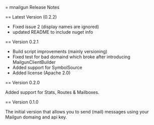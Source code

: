 = mnailgun Release Notes


== Latest Version (0.2.2)

- Fixed issue 2 (display names are ignored)
- updated README to include nuget info

== Version 0.2.1

- Build script improvements (mainly versioning)
- Fixed test for bad domaind which broke after introducing MailgunClientBuilder
- Added support for SymbolSource
- Added license (Apache 2.0)

== Version 0.2.0

Added support for Stats, Routes & Mailboxes.

== Version 0.1.0

The initial version that allows you to send (mail) messages using your Mailgun domaing and api key.
